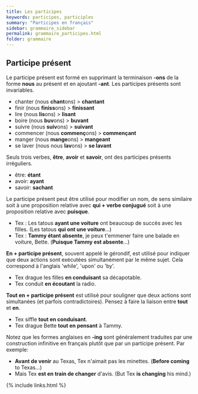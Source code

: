 ```yaml
---
title: Les participes
keywords: participes, participles
summary: "Participes en français"
sidebar: grammaire_sidebar
permalink: grammaire_participes.html
folder: grammaire
---
```


## Participe présent
Le participe présent est formé en supprimant la terminaison **-ons** de la forme **nous** au présent et en ajoutant **-ant**. Les participes présents sont invariables.

* chanter (nous **chant**ons) > **chantant**
* finir (nous **finiss**ons) > **finissant**
* lire (nous **lis**ons) > **lisant**
* boire (nous **buv**ons) > **buvant**
* suivre (nous **suiv**ons) > **suivant**
* commencer (nous **commenç**ons) > **commençant**
* manger (nous **mange**ons) > **mangeant**
* se laver (nous nous **lav**ons) > **se lavant**

Seuls trois verbes, **être**, **avoir** et **savoir**, ont des participes présents irréguliers.

* être: **étant**
* avoir: **ayant**
* savoir: **sachant**

Le participe présent peut être utilisé pour modifier un nom, de sens similaire soit à une proposition relative avec **qui + verbe conjugué** soit à une proposition relative avec **puisque**.

* Tex : Les tatous **ayant une voiture** ont beaucoup de succès avec les filles. (Les tatous **qui ont une voiture**...)
* Tex : **Tammy étant absente**, je peux t'emmener faire une balade en voiture, Bette. (**Puisque Tammy est absente**...)

**En + participe présent**, souvent appelé le gérondif, est utilisé pour indiquer que deux actions sont exécutées simultanément par le même sujet. Cela correspond à l'anglais 'while', 'upon' ou 'by'.

* Tex drague les filles **en conduisant** sa décapotable.
* Tex conduit **en écoutant** la radio.

**Tout en + participe présent** est utilisé pour souligner que deux actions sont simultanées (et parfois contradictoires). Pensez à faire la liaison entre **tout** et **en**.

* Tex siffle **tout en conduisant**.
* Tex drague Bette **tout en pensant** à Tammy.

Notez que les formes anglaises en **-ing** sont généralement traduites par une construction infinitive en français plutôt que par un participe présent. Par exemple:

* **Avant de venir** au Texas, Tex n'aimait pas les minettes. (**Before coming** to Texas...)
* Mais Tex **est en train de changer** d'avis. (But Tex **is changing** his mind.)

{% include links.html %}
